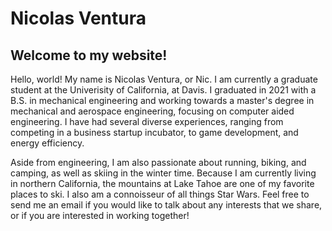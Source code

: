 # Nicolas Ventura

## Welcome to my website!

Hello, world! My name is Nicolas Ventura, or Nic. I am currently a graduate student at the Univerisity of California, at Davis. I graduated in 2021 with a B.S. in mechanical engineering and working towards a master's degree in mechanical and aerospace engineering, focusing on computer aided engineering. I have had several diverse experiences, ranging from competing in a business startup incubator, to game development, and energy efficiency.

Aside from engineering, I am also passionate about running, biking, and camping, as well as skiing in the winter time. Because I am currently living in northern California, the mountains at Lake Tahoe are one of my favorite places to ski. I also am a connoisseur of all things Star Wars. Feel free to send me an email if you would like to talk about any interests that we share, or if you are interested in working together!